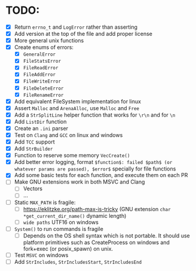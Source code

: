 # TODO:
- [x] Return `errno_t` and `LogError` rather than asserting
- [x] Add version at the top of the file and add proper license
- [x] More general unix functions
- [x] Create enums of errors:
    - [x] `GeneralError`
    - [x] `FileStatsError`
    - [x] `FileReadError`
    - [x] `FileAddError`
    - [x] `FileWriteError`
    - [x] `FileDeleteError`
    - [x] `FileRenameError`
- [x] Add equivalent FileSystem implementation for linux
- [x] Assert `Malloc` and `ArenaAlloc`, use `Malloc` and `Free`
- [x] Add a `StrSplitLine` helper function that works for `\r\n` and for `\n`
- [x] Add `ListDir` function
- [x] Create an `.ini` parser
- [x] Test on `Clang` and `GCC` on linux and windows
- [x] Add `TCC` support
- [x] Add `StrBuilder`
- [x] Function to reserve some memory `VecCreate()`
- [x] Add better error logging, format `$function$: failed $path$ (or whatever params are passed), $error$` specially for file functions
- [x] Add some basic tests for each function, and execute them on each PR
- [ ] Make GNU extensions work in both MSVC and Clang
    - [ ] Vectors
    - [ ] ...
- [ ] Static `MAX_PATH` is fragile:
    - [ ] https://eklitzke.org/path-max-is-tricky (GNU extension `char *get_current_dir_name()` dynamic length)
    - [ ] `wide paths` UTF16 on windows
- [ ] `System()` to run commands is fragile 
    - [ ] Depends on the OS shell syntax which is not portable. It should use platform primitives such as CreateProcess on windows and fork+exec (or posix_spawn) on unix.
- [ ] Test `MSVC` on windows
- [ ] Add `StrIncludes`, `StrIncludesStart`, `StrIncludesEnd`
